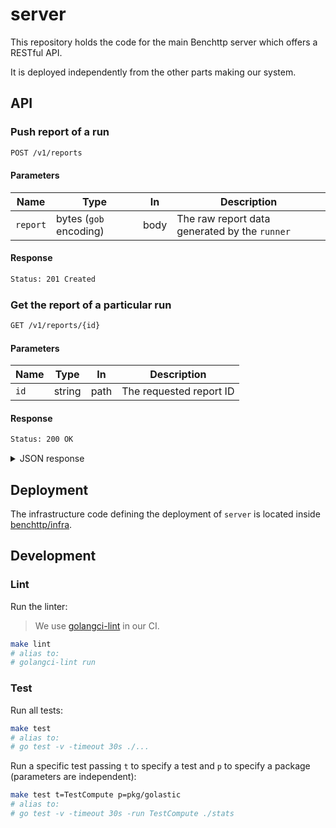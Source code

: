 # server

This repository holds the code for the main Benchttp server which offers a RESTful API.

It is deployed independently from the other parts making our system.

## API

### Push report of a run

```txt
POST /v1/reports
```

#### Parameters

| Name     | Type                   | In   | Description                                   |
| -------- | ---------------------- | ---- | --------------------------------------------- |
| `report` | bytes (`gob` encoding) | body | The raw report data generated by the `runner` |

#### Response

```txt
Status: 201 Created
```

### Get the report of a particular run

```txt
GET /v1/reports/{id}
```

#### Parameters

| Name | Type   | In   | Description             |
| ---- | ------ | ---- | ----------------------- |
| `id` | string | path | The requested report ID |

#### Response

```txt
Status: 200 OK
```

<details>
  <summary>JSON response</summary>

```json
{
  "benchmark": {
    "records": [
      {
        "time": 152970821,
        "code": 200,
        "bytes": 46,
        "error": "",
        "events": [
          {
            "name": "GotFirstResponseByte",
            "time": 2457696
          }
          // ...
        ]
      }
      // ...
    ],
    "length": 10,
    "success": 10,
    "fail": 0,
    "duration": 324953628
  },
  "metadata": {
    "config": {
      "request": {
        "method": "GET",
        "url": {
          "scheme": "http",
          "opaque": "",
          "user": null,
          "host": "echo.jsontest.com",
          "path": "/title/ipsum/content/blah",
          "rawPath": "",
          "forceQuery": false,
          "rawQuery": "",
          "fragment": "",
          "rawFragment": ""
        },
        "header": {},
        "body": {
          "type": "",
          "content": ""
        }
      },
      "runner": {
        "requests": 10,
        "concurrency": 10,
        "interval": 50000000,
        "requestTimeout": 2000000000,
        "globalTimeout": 30000000000
      }
    },
    "finishedAt": "2022-02-27T19:54:19.019717Z"
  }
}
```

</details>

## Deployment

The infrastructure code defining the deployment of `server` is located inside [benchttp/infra](https://github.com/benchttp/infra).

## Development

### Lint

Run the linter:

> We use [golangci-lint](https://golangci-lint.run/) in our CI.

```sh
make lint
# alias to:
# golangci-lint run
```

### Test

Run all tests:

```sh
make test
# alias to:
# go test -v -timeout 30s ./...
```

Run a specific test passing `t` to specify a test and `p` to specify a package (parameters are independent):

```sh
make test t=TestCompute p=pkg/golastic
# alias to:
# go test -v -timeout 30s -run TestCompute ./stats
```
